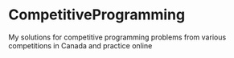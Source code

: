# CompetitiveProgramming
My solutions for competitive programming problems from various competitions in Canada and practice online

